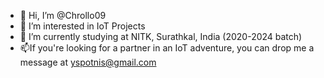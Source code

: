 - 👋 Hi, I’m @Chrollo09
- 👀 I’m interested in IoT Projects
- 🌱 I’m currently studying at NITK, Surathkal, India (2020-2024 batch)
-  📫If you're looking for a partner in an IoT adventure, you can drop me a message at yspotnis@gmail.com

<!---
Chrollo09/Chrollo09 is a ✨ special ✨ repository because its `README.md` (this file) appears on your GitHub profile.
You can click the Preview link to take a look at your changes.
--->

